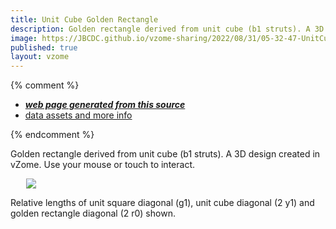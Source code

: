 ```yaml
---
title: Unit Cube Golden Rectangle
description: Golden rectangle derived from unit cube (b1 struts). A 3D design created in vZome.  Use your mouse or touch to interact.
image: https://JBCDC.github.io/vzome-sharing/2022/08/31/05-32-47-UnitCubeGoldenRectangle/UnitCubeGoldenRectangle.png
published: true
layout: vzome
---
```


{% comment %}
 - [***web page generated from this source***](<https://JBCDC.github.io/vzome-sharing/2022/08/31/UnitCubeGoldenRectangle-05-32-47.html>)
 - [data assets and more info](<https://github.com/JBCDC/vzome-sharing/tree/main/2022/08/31/05-32-47-UnitCubeGoldenRectangle/>)
 
{% endcomment %}

Golden rectangle derived from unit cube (b1 struts). A 3D design created in vZome.  Use your mouse or touch to interact.

<vzome-viewer style="width: 87%; height: 60vh; margin: 5%"
       src="https://JBCDC.github.io/vzome-sharing/2022/08/31/05-32-47-UnitCubeGoldenRectangle/UnitCubeGoldenRectangle.vZome" >
  <img src="https://JBCDC.github.io/vzome-sharing/2022/08/31/05-32-47-UnitCubeGoldenRectangle/UnitCubeGoldenRectangle.png" />
</vzome-viewer>

Relative lengths of unit square diagonal (g1), unit cube diagonal (2 y1) and golden rectangle diagonal (2 r0) shown. 
